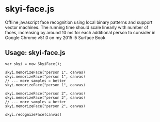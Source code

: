 # skyi-face.js
Offline javascript face recognition using local binary patterns and support vector machines. The 
running time should scale linearly with number of faces, increasing by around 10 ms for each 
additional person to consider in Google Chrome v51.0 on my 2015 i5 Surface Book.

## Usage: skyi-face.js
```
var skyi = new SkyiFace();

skyi.memorizeFace("person 1", canvas)
skyi.memorizeFace("person 1", canvas)
// ... more samples = better
skyi.memorizeFace("person 1", canvas)

skyi.memorizeFace("person 2", canvas)
skyi.memorizeFace("person 2", canvas)
// ... more samples = better
skyi.memorizeFace("person 2", canvas)

skyi.recognizeFace(canvas)
```

